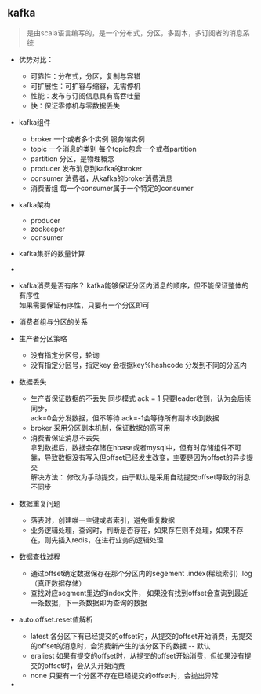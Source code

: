## kafka
>  是由scala语言编写的，是一个分布式，分区，多副本，多订阅者的消息系统

- 优势对比：  
  - 可靠性：分布式，分区，复制与容错
  - 可扩展性：可扩容与缩容，无需停机
  - 性能：发布与订阅信息具有高吞吐量
  - 快：保证零停机与零数据丢失

- kafka组件
  - broker 一个或者多个实例  服务端实例
  - topic 一个消息的类别  每个topic包含一个或者partition
  - partition 分区，是物理概念
  - producer 发布消息到kafka的broker
  - consumer 消费者，从kafka的broker消费消息
  - 消费者组 每一个consumer属于一个特定的consumer

- kafka架构
  - producer
  - zookeeper
  - consumer
- kafka集群的数量计算
- 
- kafka消费是否有序？
  kafka能够保证分区内消息的顺序，但不能保证整体的有序性  
  如果需要保证有序性，只要有一个分区即可
- 消费者组与分区的关系
- 生产者分区策略
  - 没有指定分区号，轮询
  - 没有指定分区号，指定key 会根据key%hashcode 分发到不同的分区内

- 数据丢失
  - 生产者保证数据的不丢失
    同步模式 ack = 1 只要leader收到，认为会后续同步，  
    ack=0会分发数据，但不等待 ack=-1会等待所有副本收到数据
  - broker 采用分区副本机制，保证数据的高可用
  - 消费者保证消息不丢失  
    拿到数据后，数据会存储在hbase或者mysql中，但有时存储组件不可靠，导致数据没有写入但offset已经发生改变，主要是因为offset的异步提交  
    解决方法： 修改为手动提交，由于默认是采用自动提交offset导致的消息不同步
- 数据重复问题
  - 落表时，创建唯一主键或者索引，避免重复数据
  - 业务逻辑处理，查询时，判断是否存在，如果存在则不处理，如果不存在，则先插入redis，在进行业务的逻辑处理
- 数据查找过程
  - 通过offset确定数据保存在那个分区内的segement   .index(稀疏索引) .log（真正数据存储）
  - 查找对应segment里边的index文件， 如果没有找到offset会查询到最近一条数据，下一条数据即为查询的数据  
- auto.offset.reset值解析
  - latest    各分区下有已经提交的offset时，从提交的offset开始消费，无提交的offset的消息时，会消费新产生的该分区下的数据  -- 默认
  - eraliest  如果有提交的offset时，从提交的offset开始消费，但如果没有提交的offset时，会从头开始消费
  - none  只要有一个分区不存在已经提交的offset时，会抛出异常

- 